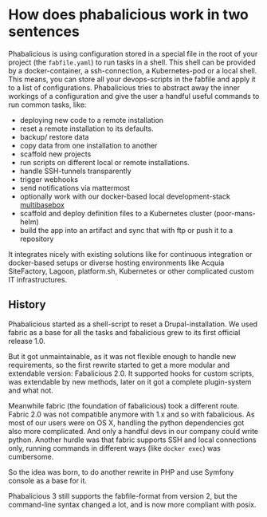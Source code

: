 # How does phabalicious work in two sentences

Phabalicious is using configuration stored in a special file in the root of your project (the `fabfile.yaml`) to run tasks in a shell. This shell can be provided by a docker-container, a ssh-connection, a Kubernetes-pod or a local shell. This means, you can store all your devops-scripts in the fabfile and apply it to a list of configurations. Phabalicious tries to abstract away the inner workings of a configuration and give the user a handful useful commands to run common tasks, like:

 * deploying new code to a remote installation
 * reset a remote installation to its defaults.
 * backup/ restore data
 * copy data from one installation to another
 * scaffold new projects
 * run scripts on different local or remote installations.
 * handle SSH-tunnels transparently
 * trigger webhooks
 * send notifications via mattermost
 * optionally work with our docker-based local development-stack [multibasebox](https://github.com/factorial-io/multibasebox)
 * scaffold and deploy definition files to a Kubernetes cluster (poor-mans-helm)
 * build the app into an artifact and sync that with ftp or push it to a repository

It integrates nicely with existing solutions like for continuous integration or docker-based setups or diverse hosting environments like Acquia SiteFactory, Lagoon, platform.sh, Kubernetes or other complicated custom IT infrastructures.


## History

Phabalicious started as a shell-script to reset a Drupal-installation. We used fabric as a base for all the tasks and fabalicious grew to its first official release 1.0.

But it got unmaintainable, as it was not flexible enough to handle new requirements, so the first rewrite started to get a more modular and extendable version: Fabalicious 2.0. It supported hooks for custom scripts, was extendable by new methods, later on it got a complete plugin-system and what not.

Meanwhile fabric (the foundation of fabalicious) took a different route. Fabric 2.0 was not compatible anymore with 1.x and so with fabalicious. As most of our users were on OS X, handling the python dependencies got also more complicated. And only a handful devs in our company could write python. Another hurdle was that fabric supports SSH and local connections only, running commands in different ways (like `docker exec`) was cumbersome.

So the idea was born, to do another rewrite in PHP and use Symfony console as a base for it.

Phabalicious 3 still supports the fabfile-format from version 2, but the command-line syntax changed a lot, and is now more compliant with posix.
